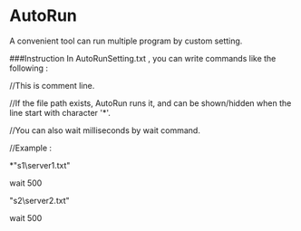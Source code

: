 # AutoRun
A convenient tool can run multiple program by custom setting.

###Instruction
In AutoRunSetting.txt , you can write commands like the following :

//This is comment line.

//If the file path exists, AutoRun runs it, and can be shown/hidden when the line start with character '*'.

//You can also wait milliseconds by wait command.

//Example :

*"s1\server1.txt"

wait 500

"s2\server2.txt"

wait 500
